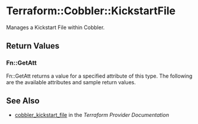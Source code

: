 # Terraform::Cobbler::KickstartFile

Manages a Kickstart File within Cobbler.

## Return Values

### Fn::GetAtt

Fn::GetAtt returns a value for a specified attribute of this type. The following are the available attributes and sample return values.

## See Also

* [cobbler_kickstart_file](https://www.terraform.io/docs/providers/cobbler/r/kickstart_file.html) in the _Terraform Provider Documentation_